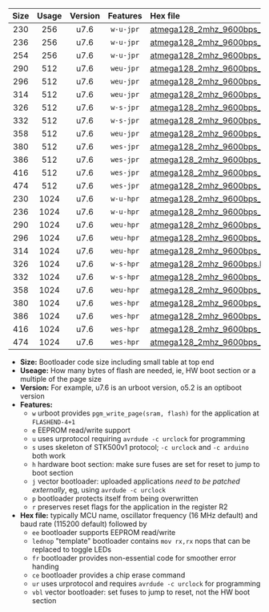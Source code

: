 |Size|Usage|Version|Features|Hex file|
|:-:|:-:|:-:|:-:|:--|
|230|256|u7.6|`w-u-jpr`|[atmega128_2mhz_9600bps_ur_vbl.hex](https://raw.githubusercontent.com/stefanrueger/urboot/main/atmega128_2mhz_9600bps_ur_vbl.hex)|
|236|256|u7.6|`w-u-jpr`|[atmega128_2mhz_9600bps_lednop_ur_vbl.hex](https://raw.githubusercontent.com/stefanrueger/urboot/main/atmega128_2mhz_9600bps_lednop_ur_vbl.hex)|
|254|256|u7.6|`w-u-jpr`|[atmega128_2mhz_9600bps_lednop_fr_ur_vbl.hex](https://raw.githubusercontent.com/stefanrueger/urboot/main/atmega128_2mhz_9600bps_lednop_fr_ur_vbl.hex)|
|290|512|u7.6|`weu-jpr`|[atmega128_2mhz_9600bps_ee_ur_vbl.hex](https://raw.githubusercontent.com/stefanrueger/urboot/main/atmega128_2mhz_9600bps_ee_ur_vbl.hex)|
|296|512|u7.6|`weu-jpr`|[atmega128_2mhz_9600bps_ee_lednop_ur_vbl.hex](https://raw.githubusercontent.com/stefanrueger/urboot/main/atmega128_2mhz_9600bps_ee_lednop_ur_vbl.hex)|
|314|512|u7.6|`weu-jpr`|[atmega128_2mhz_9600bps_ee_lednop_fr_ur_vbl.hex](https://raw.githubusercontent.com/stefanrueger/urboot/main/atmega128_2mhz_9600bps_ee_lednop_fr_ur_vbl.hex)|
|326|512|u7.6|`w-s-jpr`|[atmega128_2mhz_9600bps_vbl.hex](https://raw.githubusercontent.com/stefanrueger/urboot/main/atmega128_2mhz_9600bps_vbl.hex)|
|332|512|u7.6|`w-s-jpr`|[atmega128_2mhz_9600bps_lednop_vbl.hex](https://raw.githubusercontent.com/stefanrueger/urboot/main/atmega128_2mhz_9600bps_lednop_vbl.hex)|
|358|512|u7.6|`weu-jpr`|[atmega128_2mhz_9600bps_ee_lednop_fr_ce_ur_vbl.hex](https://raw.githubusercontent.com/stefanrueger/urboot/main/atmega128_2mhz_9600bps_ee_lednop_fr_ce_ur_vbl.hex)|
|380|512|u7.6|`wes-jpr`|[atmega128_2mhz_9600bps_ee_vbl.hex](https://raw.githubusercontent.com/stefanrueger/urboot/main/atmega128_2mhz_9600bps_ee_vbl.hex)|
|386|512|u7.6|`wes-jpr`|[atmega128_2mhz_9600bps_ee_lednop_vbl.hex](https://raw.githubusercontent.com/stefanrueger/urboot/main/atmega128_2mhz_9600bps_ee_lednop_vbl.hex)|
|416|512|u7.6|`wes-jpr`|[atmega128_2mhz_9600bps_ee_lednop_fr_vbl.hex](https://raw.githubusercontent.com/stefanrueger/urboot/main/atmega128_2mhz_9600bps_ee_lednop_fr_vbl.hex)|
|474|512|u7.6|`wes-jpr`|[atmega128_2mhz_9600bps_ee_lednop_fr_ce_vbl.hex](https://raw.githubusercontent.com/stefanrueger/urboot/main/atmega128_2mhz_9600bps_ee_lednop_fr_ce_vbl.hex)|
|230|1024|u7.6|`w-u-hpr`|[atmega128_2mhz_9600bps_ur.hex](https://raw.githubusercontent.com/stefanrueger/urboot/main/atmega128_2mhz_9600bps_ur.hex)|
|236|1024|u7.6|`w-u-hpr`|[atmega128_2mhz_9600bps_lednop_ur.hex](https://raw.githubusercontent.com/stefanrueger/urboot/main/atmega128_2mhz_9600bps_lednop_ur.hex)|
|290|1024|u7.6|`weu-hpr`|[atmega128_2mhz_9600bps_ee_ur.hex](https://raw.githubusercontent.com/stefanrueger/urboot/main/atmega128_2mhz_9600bps_ee_ur.hex)|
|296|1024|u7.6|`weu-hpr`|[atmega128_2mhz_9600bps_ee_lednop_ur.hex](https://raw.githubusercontent.com/stefanrueger/urboot/main/atmega128_2mhz_9600bps_ee_lednop_ur.hex)|
|314|1024|u7.6|`weu-hpr`|[atmega128_2mhz_9600bps_ee_lednop_fr_ur.hex](https://raw.githubusercontent.com/stefanrueger/urboot/main/atmega128_2mhz_9600bps_ee_lednop_fr_ur.hex)|
|326|1024|u7.6|`w-s-hpr`|[atmega128_2mhz_9600bps.hex](https://raw.githubusercontent.com/stefanrueger/urboot/main/atmega128_2mhz_9600bps.hex)|
|332|1024|u7.6|`w-s-hpr`|[atmega128_2mhz_9600bps_lednop.hex](https://raw.githubusercontent.com/stefanrueger/urboot/main/atmega128_2mhz_9600bps_lednop.hex)|
|358|1024|u7.6|`weu-hpr`|[atmega128_2mhz_9600bps_ee_lednop_fr_ce_ur.hex](https://raw.githubusercontent.com/stefanrueger/urboot/main/atmega128_2mhz_9600bps_ee_lednop_fr_ce_ur.hex)|
|380|1024|u7.6|`wes-hpr`|[atmega128_2mhz_9600bps_ee.hex](https://raw.githubusercontent.com/stefanrueger/urboot/main/atmega128_2mhz_9600bps_ee.hex)|
|386|1024|u7.6|`wes-hpr`|[atmega128_2mhz_9600bps_ee_lednop.hex](https://raw.githubusercontent.com/stefanrueger/urboot/main/atmega128_2mhz_9600bps_ee_lednop.hex)|
|416|1024|u7.6|`wes-hpr`|[atmega128_2mhz_9600bps_ee_lednop_fr.hex](https://raw.githubusercontent.com/stefanrueger/urboot/main/atmega128_2mhz_9600bps_ee_lednop_fr.hex)|
|474|1024|u7.6|`wes-hpr`|[atmega128_2mhz_9600bps_ee_lednop_fr_ce.hex](https://raw.githubusercontent.com/stefanrueger/urboot/main/atmega128_2mhz_9600bps_ee_lednop_fr_ce.hex)|

- **Size:** Bootloader code size including small table at top end
- **Useage:** How many bytes of flash are needed, ie, HW boot section or a multiple of the page size
- **Version:** For example, u7.6 is an urboot version, o5.2 is an optiboot version
- **Features:**
  + `w` urboot provides `pgm_write_page(sram, flash)` for the application at `FLASHEND-4+1`
  + `e` EEPROM read/write support
  + `u` uses urprotocol requiring `avrdude -c urclock` for programming
  + `s` uses skeleton of STK500v1 protocol; `-c urclock` and `-c arduino` both work
  + `h` hardware boot section: make sure fuses are set for reset to jump to boot section
  + `j` vector bootloader: uploaded applications *need to be patched externally*, eg, using `avrdude -c urclock`
  + `p` bootloader protects itself from being overwritten
  + `r` preserves reset flags for the application in the register R2
- **Hex file:** typically MCU name, oscillator frequency (16 MHz default) and baud rate (115200 default) followed by
  + `ee` bootloader supports EEPROM read/write
  + `lednop` "template" bootloader contains `mov rx,rx` nops that can be replaced to toggle LEDs
  + `fr` bootloader provides non-essential code for smoother error handing
  + `ce` bootloader provides a chip erase command
  + `ur` uses urprotocol and requires `avrdude -c urclock` for programming
  + `vbl` vector bootloader: set fuses to jump to reset, not the HW boot section
